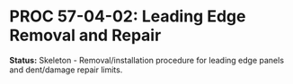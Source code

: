 # PROC 57-04-02: Leading Edge Removal and Repair
**Status:** Skeleton - Removal/installation procedure for leading edge panels and dent/damage repair limits.
